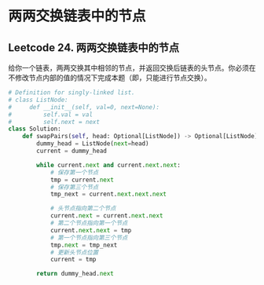 # 两两交换链表中的节点


## Leetcode 24. 两两交换链表中的节点
给你一个链表，两两交换其中相邻的节点，并返回交换后链表的头节点。你必须在不修改节点内部的值的情况下完成本题（即，只能进行节点交换）。

<!--more-->

```python
# Definition for singly-linked list.
# class ListNode:
#     def __init__(self, val=0, next=None):
#         self.val = val
#         self.next = next
class Solution:
    def swapPairs(self, head: Optional[ListNode]) -> Optional[ListNode]:
        dummy_head = ListNode(next=head)
        current = dummy_head

        while current.next and current.next.next:
            # 保存第一个节点
            tmp = current.next
            # 保存第三个节点
            tmp_next = current.next.next.next

            # 头节点指向第二个节点
            current.next = current.next.next
            # 第二个节点指向第一个节点
            current.next.next = tmp
            # 第一个节点指向第三个节点
            tmp.next = tmp_next
            # 更新头节点位置
            current = tmp

        return dummy_head.next

```

